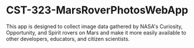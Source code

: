 # CST-323-MarsRoverPhotosWebApp
This app is designed to collect image data gathered by NASA's Curiosity, Opportunity, and Spirit rovers on Mars and make it more easily available to other developers, educators, and citizen scientists.
